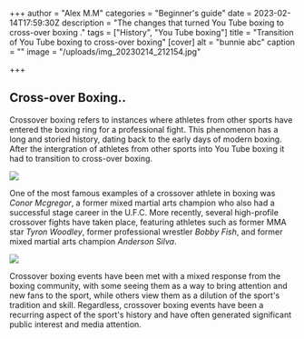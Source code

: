 +++
author = "Alex M.M"
categories = "Beginner's guide"
date = 2023-02-14T17:59:30Z
description = "The changes that turned You Tube boxing to cross-over boxing ."
tags = ["History", "You Tube boxing"]
title = "Transition of You Tube boxing to cross-over boxing"
[cover]
alt = "bunnie abc"
caption = ""
image = "/uploads/img_20230214_212154.jpg"

+++
## Cross-over Boxing..

Crossover boxing refers to instances where athletes from other sports have entered the boxing ring for a professional fight. This phenomenon has a long and storied history, dating back to the early days of modern boxing. After the intergration of athletes from other sports into You Tube boxing it had to transition to cross-over boxing.

![](/uploads/img_20230214_212344.jpg)

One of the most famous examples of a crossover athlete in boxing was _Conor Mcgregor_, a former mixed martial arts champion who also had a successful stage career in the U.F.C. More recently, several high-profile crossover fights have taken place, featuring athletes such as former MMA star _Tyron Woodley_, former professional wrestler _Bobby Fish_, and former mixed martial arts champion _Anderson Silva_.

![](/uploads/img_20230214_212104.jpg)

Crossover boxing events have been met with a mixed response from the boxing community, with some seeing them as a way to bring attention and new fans to the sport, while others view them as a dilution of the sport's tradition and skill. Regardless, crossover boxing events have been a recurring aspect of the sport's history and have often generated significant public interest and media attention.